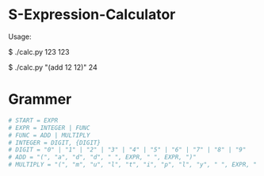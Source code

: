 # S-Expression-Calculator
Usage:

$ ./calc.py 123
123

$ ./calc.py "(add 12 12)"
24

# Grammer
```python
# START = EXPR
# EXPR = INTEGER | FUNC
# FUNC = ADD | MULTIPLY
# INTEGER = DIGIT, {DIGIT}
# DIGIT = "0" | "1" | "2" | "3" | "4" | "5" | "6" | "7" | "8" | "9"
# ADD = "(", "a", "d", "d", " ", EXPR, " ", EXPR, ")"
# MULTIPLY = "(", "m", "u", "l", "t", "i", "p", "l", "y", " ", EXPR, " ", EXPR, ")"
